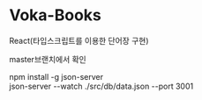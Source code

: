 # Voka-Books
React(타입스크립트를 이용한 단어장 구현)

master브랜치에서 확인

npm install -g json-server
<br>
json-server --watch ./src/db/data.json --port 3001
